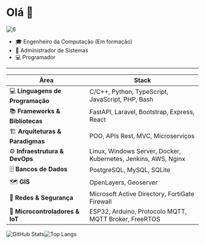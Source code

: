 # Olá 👋
![6](https://github.com/user-attachments/assets/a06daa7c-d3ed-4520-9a25-8c3715ccabcc)

- 🎓 Engenheiro da Computação (Em formação)  
- 🐧 Administrador de Sistemas  
- 💻 Programador  
 

---

| Área | Stack |
|------|-----------------------------|
| 💻 **Linguagens de Programação** | C/C++, Python, TypeScript, JavaScript, PHP, Bash |
| 📚 **Frameworks & Bibliotecas** | FastAPI, Laravel, Bootstrap, Express, React |
| 🏗️ **Arquiteturas & Paradigmas** | POO, APIs Rest, MVC, Microserviços |
| ⚙️ **Infraestrutura & DevOps** | Linux, Windows Server, Docker, Kubernetes, Jenkins, AWS, Nginx |
| 🗄️ **Bancos de Dados** | PostgreSQL, MySQL, SQLite |
| 🗺️ **GIS** | OpenLayers, Geoserver |
| 🔐 **Redes & Segurança** | Microsoft Active Directory, FortiGate Firewall |
| 🔌 **Microcontroladores & IoT** | ESP32, Arduino, Protocolo MQTT, MQTT Broker, FreeRTOS |


![GitHub Stats](https://github-readme-stats.vercel.app/api?username=gabrielandradecunha&show_icons=true&theme=dark)![Top Langs](https://github-readme-stats.vercel.app/api/top-langs/?username=gabrielandradecunha&layout=compact&theme=dark)  
